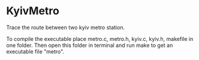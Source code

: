 # KyivMetro
Trace the route between two kyiv metro station.

To compile the executable place metro.c, metro.h, kyiv.c, kyiv.h, makefile in one folder. 
Then open this folder in terminal and run make to get an executable file "metro".

